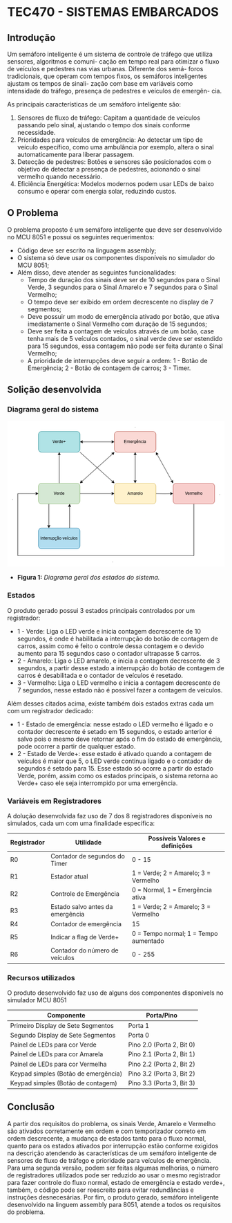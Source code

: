 # TEC470 - SISTEMAS EMBARCADOS

## Introdução
Um semáforo inteligente é um sistema de controle de tráfego que utiliza sensores, algoritmos e comuni-
cação em tempo real para otimizar o fluxo de veículos e pedestres nas vias urbanas. Diferente dos semá-
foros tradicionais, que operam com tempos fixos, os semáforos inteligentes ajustam os tempos de sinali-
zação com base em variáveis como intensidade do tráfego, presença de pedestres e veículos de emergên-
cia.

As principais características de um semáforo inteligente são:

1. Sensores de fluxo de tráfego: Capitam a quantidade de veículos passando pelo sinal, ajustando o tempo dos sinais conforme necessidade.
2. Prioridades para veículos de emergência: Ao detectar um tipo de veículo específico, como uma ambulância por exemplo, altera o sinal automaticamente para liberar passagem.
3. Detecção de pedestres: Botões e sensores são posicionados com o objetivo de detectar a presença de pedestres, acionando o sinal vermelho quando necessário.
4. Eficiência Energética: Modelos modernos podem usar LEDs de baixo consumo e operar com energia solar, reduzindo custos.

## O Problema

O problema proposto é um semáforo inteligente que deve ser desenvolvido no MCU 8051 e possui os seguintes requerimentos:

- Código deve ser escrito na linguagem assembly;
- O sistema só deve usar os componentes disponíveis no simulador do MCU 8051;
- Além disso, deve atender as seguintes funcionalidades:
    - Tempo de duração dos sinais deve ser de 10 segundos para o Sinal Verde, 3 segundos para o Sinal Amarelo e 7 segundos para o Sinal Vermelho;
    - O tempo deve ser exibido em ordem decrescente no display de 7 segmentos;
    - Deve possuir um modo de emergência ativado por botão, que ativa imediatamente o Sinal Vermelho com duração de 15 segundos;
    - Deve ser feita a contagem de veículos através de um botão, case tenha mais de 5 veículos contados, o sinal verde deve ser estendido para 15 segundos, essa contagem não pode ser feita durante o Sinal Vermelho;
    - A prioridade de interrupções deve seguir a ordem: 1 - Botão de Emergência; 2 - Botão de contagem de carros; 3 - Timer.

## Solição desenvolvida

### Diagrama geral do sistema

![DiagramaEstados](IMG/estados.png)
- **Figura 1:** *Diagrama geral dos estados do sistema.*

### Estados

O produto gerado possui 3 estados principais controlados por um registrador:
- 1 - Verde: Liga o LED verde e inicia contagem decrescente de 10 segundos, é onde é habilitada a interrupção do botão de contagem de carros, assim como é feito o controle dessa contagem e o devido aumento para 15 segundos caso o contador ultrapasse 5 carros.
- 2 - Amarelo: Liga o LED amarelo, e inicia a contagem decrescente de 3 segundos, a partir desse estado a interrupção do botão de contagem de carros é desabilitada e o contador de veículos é resetado.
- 3 - Vermelho: Liga o LED vermelho e inicia a contagem decrescente de 7 segundos, nesse estado não é possível fazer a contagem de veículos.

Além desses citados acima, existe também dois estados extras cada um com um registrador dedicado:
- 1 - Estado de emergência: nesse estado o LED vermelho é ligado e o contador decrescente é setado em 15 segundos, o estado anterior é salvo pois o mesmo deve retornar após o fim do estado de emergência, pode ocorrer a partir de qualquer estado.
- 2 - Estado de Verde+: esse estado é ativado quando a contagem de veículos é maior que 5, o LED verde continua ligado e o contador de segundos é setado para 15. Esse estado só ocorre a partir do estado Verde, porém, assim como os estados principais, o sistema retorna ao Verde+ caso ele seja interrompido por uma emergência.

### Variáveis em Registradores

A dolução desenvolvida faz uso de 7 dos 8 registradores disponíveis no simulados, cada um com uma finalidade específica:

| Registrador   | Utilidade                        | Possíveis Valores e definições         |   
| ------------- | -------------------------------- | -------------------------------------- |
|   R0          | Contador de segundos do Timer    | 0 - 15                                 |
|   R1          | Estador atual                    | 1 = Verde; 2 = Amarelo; 3 = Vermelho   |
|   R2          | Controle de Emergência           | 0 = Normal, 1 = Emergência ativa       |
|   R3          | Estado salvo antes da emergência | 1 = Verde; 2 = Amarelo; 3 = Vermelho   |
|   R4          | Contador de emergência           | 15                                     |
|   R5          | Indicar a flag de Verde+         | 0 = Tempo normal; 1 = Tempo aumentado  |
|   R6          | Contador do número de veículos   | 0 - 255                                |


### Recursos utilizados

O produto desenvolvido faz uso de alguns dos componentes disponívels no simulador MCU 8051

| Componente                           | Porta/Pino                | 
| ------------------------------------ | ------------------------- |
| Primeiro Display de Sete Segmentos   | Porta 1                   |
| Segundo Display de Sete Segmentos    | Porta 0                   |
| Painel de LEDs para cor Verde        | Pino 2.0 (Porta 2, Bit 0) |
| Painel de LEDs para cor Amarela      | Pino 2.1 (Porta 2, Bit 1) |
| Painel de LEDs para cor Vermelha     | Pino 2.2 (Porta 2, Bit 2) |
| Keypad simples (Botão de emergência) | Pino 3.2 (Porta 3, Bit 2) |
| Keypad simples (Botão de contagem)   | Pino 3.3 (Porta 3, Bit 3) |

## Conclusão

A partir dos requisitos do problema, os sinais Verde, Amarelo e Vermelho são ativados corretamente em ordem e com temporizador correto em ordem descrecente, a mudança de estados tanto para o fluxo normal, quanto para os estados ativados por interrupção estão conforme exigidos na descrição atendendo às características de um semáforo inteligente de sensores de fluxo de tráfego e prioridade para veículos de emergência.
Para uma segunda versão, podem ser feitas algumas melhorias, o número de registradores utilizados pode ser reduzido ao usar o mesmo registrador para fazer controle do fluxo normal, estado de emergência e estado verde+, também, o código pode ser reescreito para evitar redundâncias e instruções desnecesárias.
Por fim, o produto gerado, semáforo inteligente desenvolvido na linguem assembly para 8051, atende a todos os requisitos do problema.